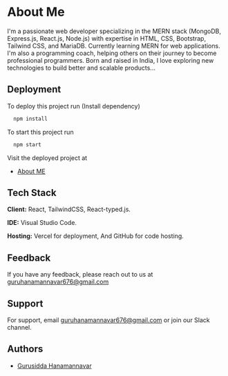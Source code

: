 
# About Me

I'm a passionate web developer specializing in the MERN stack (MongoDB, Express.js, React.js, Node.js) with expertise in HTML, CSS, Bootstrap, Tailwind CSS, and MariaDB. Currently learning MERN for web applications.
I'm also a programming coach, helping others on their journey to become professional programmers. Born and raised in India, I love exploring new technologies to build better and scalable products... 
## Deployment

To deploy this project run (Install dependency)

```bash
  npm install
```

To start this project run
```bash
  npm start
```

Visit the deployed project at

- [About ME](https://about-me-nu-lovat.vercel.app/#home)

## Tech Stack

**Client:** React, TailwindCSS, React-typed.js.

**IDE:** Visual Studio Code.

**Hosting:** Vercel for deployment, And GitHub for code hosting.


## Feedback

If you have any feedback, please reach out to us at guruhanamannavar676@gmail.com

## Support

For support, email guruhanamannavar676@gmail.com or join our Slack channel.
## Authors

- [Gurusidda Hanamannavar](https://github.com/dreamboyguru)
